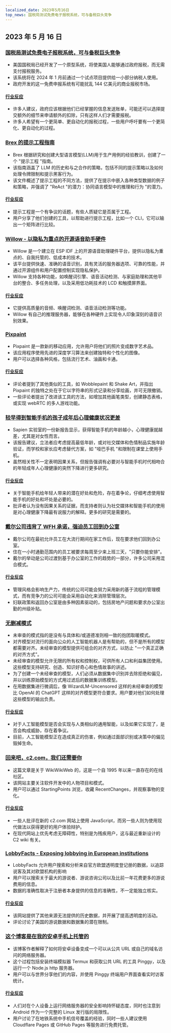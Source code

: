 ```yaml
---
localized_date: 2023年5月16日
top_news: 国税局测试免费电子报税系统，可与备税巨头竞争
---
```


## 2023 年 5 月 16 日

### [国税局测试免费电子报税系统，可与备税巨头竞争](https://www.washingtonpost.com/business/2023/05/15/irs-free-file/)

- 美国国税局已经开发了一个原型系统，将使美国人能够通过政府报税，而无需支付报税服务。
- 该系统将在 2024 年 1 月前通过一个试点项目提供给一小部分纳税人使用。
- 政府开发的这一免费申报系统有可能扰乱 144 亿美元的商业报税市场。

#### [行业反应](http://news.ycombinator.com/item?id=35950836)

- 许多人建议，政府应该根据他们已经掌握的信息发送账单，可能还可以选择提交额外的细节来申请额外的扣除，只有这样人们才需要报税。
- 许多人希望有一个更简单、更自动化的报税过程，一些用户呼吁要有一个更简化、更自动化的过程。

### [Brex 的提示工程指南](https://github.com/brexhq/prompt-engineering)

- Brex 根据研究和创建大型语言模型(LLM)用于生产用例的经验教训，创建了一个 "提示工程 "指南。
- 该指南涵盖了 LLM 的历史和与之合作的策略，包括不同的提示策略以及如何处理令牌限制和提示黑客行为。
- 该文件概述了提示工程的不同方法，提供了在提示中嵌入各种类型数据的例子和策略，并强调了 "ReAct "的潜力：协同语言模型中的推理和行为 "的潜力。

#### [行业反应](http://news.ycombinator.com/item?id=35942583)

- 提示工程是一个有争议的话题，有些人质疑它是否属于工程。
- 用户分享了他们创建的工具，以帮助进行提示工程，比如一个 CLI，它可以输出一个矩阵进行比较。

### [Willow - 以隐私为重点的开源语音助手硬件](https://github.com/toverainc/willow)

- Willow 是一个建立在 ESP IDF 上的开源语音助理硬件平台，提供以隐私为重点的、自我托管的、低成本的技术。
- 该平台提供快速、准确的语音识别，具有灵活的服务器选项、可靠的性能，并通过开源组件和用户配置控制实现隐私保护。
- Willow 支持各种功能，如唤醒词引擎、语音活动检测、与家庭助理和其他平台的整合、多任务处理，以及采用低功耗技术的 LCD 和触摸屏界面。

#### [行业反应](http://news.ycombinator.com/item?id=35948462)

- 它提供高质量的音频、唤醒词检测、语音活动检测等功能。
- Willow 有自己的推理服务器，能够在各种硬件上实现令人印象深刻的语音识别效果。

### [Pixpaint](https://warms.maxbittker.repl.co/)

- Pixpaint 是一款新的移动应用，允许用户将他们的照片变成数字艺术品。
- 该应用程序使用先进的深度学习算法来创建独特和个性化的图像。
- 用户可以选择各种风格，包括流行艺术、油画和卡通。

#### [行业反应](http://news.ycombinator.com/item?id=35944159)

- 评论者提到了其他类似的工具，如 Wobblepaint 和 Shake Art，并指出 Pixpaint 的独特之处在于它以字符串的形式记录和分享绘画，并可无限撤销。
- 一些评论者提出了改进该工具的方法，如增加其他画笔类型，创建静态表格，或实现 webRTC 的多人游戏功能。

### [较早得到智能手机的孩子成年后心理健康状况更差](https://jonathanhaidt.substack.com/p/sapien-smartphone-report)

- Sapien 实验室的一份新报告显示，获得智能手机的年龄越小，心理健康就越差，尤其是对女性而言。
- 该报告建议，立法者应考虑提高最低年龄，或对社交媒体和色情制品实施年龄验证，而学校和家长应考虑替代方案，如 "哑巴手机 "和限制在课堂上使用手机。
- 虽然相关性不一定表明因果关系，但报告强调有必要对与智能手机时代相吻合的年轻成年人心理健康的突然下降进行更多研究。

#### [行业反应](http://news.ycombinator.com/item?id=35948332)

- 关于智能手机给年轻人带来的潜在好处和危险，存在着争论，仔细考虑使用智能手机的好处和坏处是必要的。
- 批评者认为没有因果关系的证据，而支持者则认为社交媒体和智能手机的使用是对心理健康下降最有说服力的解释。更多的研究是需要的。

### [戴尔公司违背了 WFH 承诺，强迫员工回到办公室](https://www.techradar.com/news/dell-goes-back-on-wfh-pledge-forces-employees-to-come-back-to-the-office)

- 戴尔公司在最初允许员工在大流行期间在家工作后，现在要求他们回到办公室。
- 住在一小时通勤范围内的员工被要求每周至少来上班三天，"只要你能安排"。
- 戴尔的举动是公司过渡到基于办公室的工作的趋势的一部分，许多公司采用混合模式。

#### [行业反应](http://news.ycombinator.com/item?id=35944295)

- 管理风格会影响生产力，传统的公司可能会努力采用新的基于流程的管理模式，而有竞争力的公司可能会采用自动化来消除管理层次。
- 妇联政策和返回办公室是由多种因素驱动的，包括房地产问题和要求办公室出勤的州级补贴。

### [无删减模式](https://erichartford.com/uncensored-models)

- 未审查的模式指的是没有与具体和/或道德准则相一致的抱团取暖模式。
- 对齐模型对流行的面向公众的人工智能机器人是有帮助的，但不是所有的模型都需要对齐。未经审查的模型提供可组合的对齐方式，以防止 "一个真正正确的对齐方式"。
- 未经审查的模型允许无限的所有权和控制权，可供所有人口和利益集团使用。这些模型支持研究、创造、知识好奇心和色情故事的讲述。
- 为了创建一个未经审查的模型，人们必须从数据集中识别并去除拒绝和偏见，并以训练原始模型的方式用过滤后的数据集训练模型。
- 在用数据集进行微调后，像 WizardLM-Uncensored 这样的未经审查的模型比 OpenAI 的 ChatGPT 这样的对齐模型更符合要求。用户要对他们如何处理这些模型的输出负责。

#### [行业反应](http://news.ycombinator.com/item?id=35946060)

- 对于人工智能模型是否会实现与人类相似的通用智能，以及如果它实现了，是否会构成威胁，存在着争议。
- 目前，人工智能模型正在造成真正的伤害，例如通过面部识别或决策中的偏见毁掉生命。

### [回来吧，c2.com，我们还需要你](http://wiki.c2.com)

- 这篇文章是关于 WikiWikiWeb 的，这是一个自 1995 年以来一直存在的在线社区。
- 该网站主要关注软件开发中的人物项目和模式。
- 用户可以通过 StartingPoints 浏览，收藏 RecentChanges，并观察事物的变化。

#### [行业反应](http://news.ycombinator.com/item?id=35948268)

- 一些人批评在新的 c2.com 网站上使用 JavaScript，而另一些人则为使用现代做法以获得更好的用户体验辩护。
- 在现代网站上优先考虑无障碍性，特别是为残疾用户，这与最近重新设计的 C2 wiki 有关。

### [LobbyFacts - Exposing lobbying in European institutions](https://www.lobbyfacts.eu/)

- LobbyFacts 允许用户搜索和分析来自官方欧盟透明度登记册的数据，以追踪说客及其对欧盟机构的影响
- 用户可以搜索关于最大的游说者、游说咨询公司以及比前一年花费更多的游说费用的信息。
- 数据的准确性取决于注册者本身提供的信息的准确性，不一定能独立核实。

#### [行业反应](http://news.ycombinator.com/item?id=35949317)

- 该网站提供了其他来源无法提供的历史数据，并开展了提高透明度的活动。
- 评论讨论了美国的游说数据和数据集的潜在限制。

### [这个博客是在我的安卓手机上托管的](https://androidblog.a.pinggy.io/)

- 该博客作者解释了如何将安卓设备变成一个可以从公共 URL 或自己的域名访问的网络服务器。
- 这个过程包括安装终端模拟器 Termux 和获取公共 URL 的工具 Pinggy，以及运行一个 Node.js http 服务器。
- 用户可以与世界分享他们的内容，并使用 Pinggy 终端用户界面查看实时访客统计。

#### [行业反应](http://news.ycombinator.com/item?id=35944315)

- 人们对在个人设备上运行网络服务器的安全影响持怀疑态度，同时也注意到 Android 作为一个完整的 Linux 发行版的局限性。
- 用户讨论了在地铁系统中手机信号覆盖的经验，同时一些人建议使用 Cloudflare Pages 或 GitHub Pages 等服务进行免费托管。



